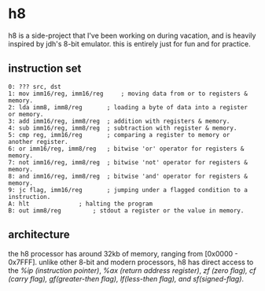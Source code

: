 # h8

h8 is a side-project that I've been working on during vacation,
and is heavily inspired by jdh's 8-bit emulator. this is entirely just
for fun and for practice.

## instruction set
    0: ??? src, dst
    1: mov imm16/reg, imm16/reg     ; moving data from or to registers & memory.
    2: lda imm8, imm8/reg		; loading a byte of data into a register or memory.
    3: add imm16/reg, imm8/reg	; addition with registers & memory.
    4: sub imm16/reg, imm8/reg	; subtraction with register & memory.
    5: cmp reg, imm16/reg		; comparing a register to memory or another register.
    6: or imm16/reg, imm8/reg	; bitwise 'or' operator for registers & memory.
    7: not imm16/reg, imm8/reg	; bitwise 'not' operator for registers & memory.
    8: and imm16/reg, imm8/reg	; bitwise 'and' operator for registers & memory.
    9: jc flag, imm16/reg   	; jumping under a flagged condition to a instruction.
    A: hlt 				; halting the program
    B: out imm8/reg			; stdout a register or the value in memory.

## architecture

the h8 processor has around 32kb of memory, ranging from [0x0000 - 0x7FFF].
   unlike other 8-bit and modern processors, h8 has direct access to the *%ip (instruction pointer)*, *%ax (return address register)*, *zf (zero flag), cf (carry flag), gf(greater-then flag), lf(less-then flag), and sf(signed-flag)*.

